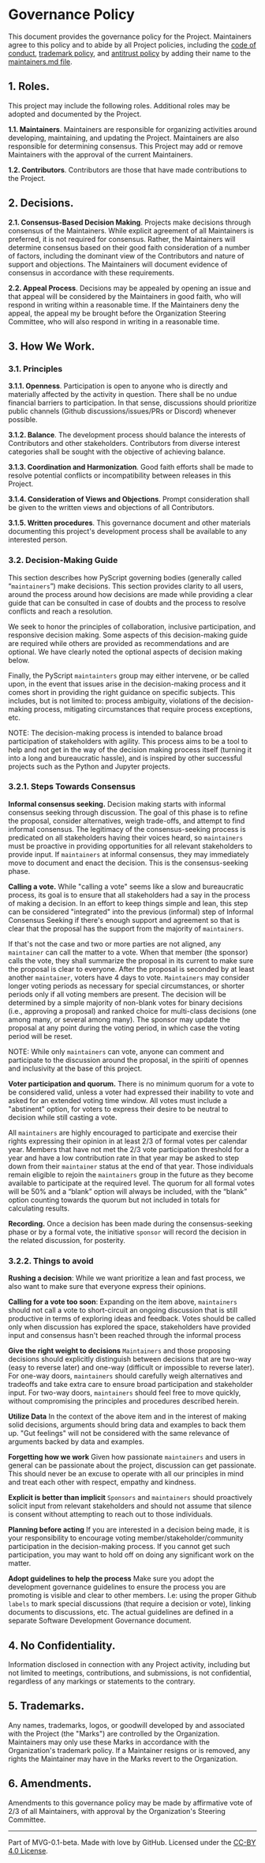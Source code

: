 # Governance Policy

This document provides the governance policy for the Project. Maintainers agree to this policy and to abide by all Project policies, including the [code of conduct](https://github.com/pyscript/governance/blob/main/CODE-OF-CONDUCT.md), [trademark policy](https://github.com/pyscript/governance/blob/main/TRADEMARKS.md), and [antitrust policy](https://github.com/pyscript/governance/blob/main/ANTITRUST.md) by adding their name to the [maintainers.md file](https://github.com/pyscript/pyscript/blob/main/MAINTAINERS.md).

## 1. Roles.

This project may include the following roles. Additional roles may be adopted and documented by the Project.

**1.1. Maintainers**. Maintainers are responsible for organizing activities around developing, maintaining, and updating the Project. Maintainers are also responsible for determining consensus. This Project may add or remove Maintainers with the approval of the current Maintainers.

**1.2. Contributors**. Contributors are those that have made contributions to the Project.

## 2. Decisions.

**2.1. Consensus-Based Decision Making**. Projects make decisions through consensus of the Maintainers. While explicit agreement of all Maintainers is preferred, it is not required for consensus. Rather, the Maintainers will determine consensus based on their good faith consideration of a number of factors, including the dominant view of the Contributors and nature of support and objections. The Maintainers will document evidence of consensus in accordance with these requirements.

**2.2. Appeal Process**. Decisions may be appealed by opening an issue and that appeal will be considered by the Maintainers in good faith, who will respond in writing within a reasonable time. If the Maintainers deny the appeal, the appeal my be brought before the Organization Steering Committee, who will also respond in writing in a reasonable time.

## 3. How We Work.

### 3.1. Principles

**3.1.1. Openness**. Participation is open to anyone who is directly and materially affected by the activity in question. There shall be no undue financial barriers to participation. In that sense, discussions should prioritize public channels (Github discussions/issues/PRs or Discord) whenever possible.

**3.1.2. Balance**. The development process should balance the interests of Contributors and other stakeholders. Contributors from diverse interest categories shall be sought with the objective of achieving balance.

**3.1.3. Coordination and Harmonization**. Good faith efforts shall be made to resolve potential conflicts or incompatibility between releases in this Project.

**3.1.4. Consideration of Views and Objections**. Prompt consideration shall be given to the written views and objections of all Contributors.

**3.1.5. Written procedures**. This governance document and other materials documenting this project's development process shall be available to any interested person.

### 3.2. Decision-Making Guide

This section describes how PyScript governing bodies (generally called “`maintainers`”) make decisions. This section provides clarity to all users, around the process around how decisions are made while providing a clear guide that can be consulted in case of doubts and the process to resolve conflicts and reach a resolution.

We seek to honor the principles of collaboration, inclusive participation, and responsive decision making. Some aspects of this decision-making guide are required while others are provided as recommendations and are optional. We have clearly noted the optional aspects of decision making below.

Finally, the PyScript `maintainters` group may either intervene, or be called upon, in the event that issues arise in the decision-making process and it comes short in providing the right guidance on specific subjects. This includes, but is not limited to: process ambiguity, violations of the decision-making process, mitigating circumstances that require process exceptions, etc.

NOTE: The decision-making process is intended to balance broad participation of stakeholders with agility. This process aims to be a tool to help and not get in the way of the decision making process itself (turning it into a long and bureaucratic hassle), and is inspired by other successful projects such as the Python and Jupyter projects.

### 3.2.1. Steps Towards Consensus

**Informal consensus seeking.** Decision making starts with informal consensus seeking through discussion. The goal of this phase is to refine the proposal, consider alternatives, weigh trade-offs, and attempt to find informal consensus. The legitimacy of the consensus-seeking process is predicated on all stakeholders having their voices heard, so `maintainers` must be proactive in providing opportunities for all relevant stakeholders to provide input. If `maintainers` at informal consensus, they may immediately move to document and enact the decision. This is the consensus-seeking phase.

**Calling a vote.** While "calling a vote" seems like a slow and bureaucratic process, its goal is to ensure that all stakeholders had a say in the process of making a decision. In an effort to keep things simple and lean, this step can be considered "integrated" into the previous (informal) step of Informal Consensus Seeking if there's enough support and agreement so that is clear that the proposal has the support from the majority of `maintainers`.

If that's not the case and two or more parties are not aligned, any `maintainer` can call the matter to a vote. When that member (the sponsor) calls the vote, they shall summarize the proposal in its current to make sure the proposal is clear to everyone. After the proposal is seconded by at least another `maintainer`, voters have 4 days to vote. `Maintainers` may consider longer voting periods as necessary for special circumstances, or shorter periods only if all voting members are present. The decision will be determined by a simple majority of non-blank votes for binary decisions (i.e., approving a proposal) and ranked choice for multi-class decisions (one among many, or several among many). The sponsor may update the proposal at any point during the voting period, in which case the voting period will be reset.

NOTE: While only `maintainers` can vote, anyone can comment and participate to the discussion around the proposal, in the spiriti of opennes and inclusivity at the base of this project.

**Voter participation and quorum.** There is no minimum quorum for a vote to be considered valid, unless a voter had expressed their inability to vote and asked for an extended voting time window. All votes must include a "abstinent" option, for voters to express their desire to be neutral to decision while still casting a vote.

All `maintainers` are highly encouraged to participate and exercise their rights expressing their opinion in at least 2/3 of formal votes per calendar year. Members that have not met the 2/3 vote participation threshold for a year and have a low contribution rate in that year may be asked to step down from their `maintainer` status at the end of that year. Those individuals remain eligible to rejoin the `maintainers` group in the future as they become available to participate at the required level. The quorum for all formal votes will be 50% and a “blank” option will always be included, with the “blank” option counting towards the quorum but not included in totals for calculating results.

**Recording.** Once a decision has been made during the consensus-seeking phase or by a formal vote, the initiative `sponsor` will record the decision in the related discussion, for posterity.

### 3.2.2. Things to avoid

**Rushing a decision**: While we want prioritize a lean and fast process, we also want to make sure that everyone express their opinions.

**Calling for a vote too soon**: Expanding on the item above, `maintainers` should not call a vote to short-circuit an ongoing discussion that is still productive in terms of exploring ideas and feedback. Votes should be called only when discussion has explored the space, stakeholders have provided input and consensus hasn't been reached through the informal process

**Give the right weight to decisions** `Maintainers` and those proposing decisions should explicitly distinguish between decisions that are two-way (easy to reverse later) and one-way (difficult or impossible to reverse later). For one-way doors, `maintainers` should carefully weigh alternatives and tradeoffs and take extra care to ensure broad participation and stakeholder input. For two-way doors, `maintainers` should feel free to move quickly, without compromising the principles and procedures described herein.

**Utilize Data** In the context of the above item and in the interest of making solid decisions, arguments should bring data and examples to back them up. "Gut feelings" will not be considered with the same relevance of arguments backed by data and examples.

**Forgetting how we work** Given how passionate `maintainers` and users in general can be passionate about the project, discussion can get passionate. This should never be an excuse to operate with all our principles in mind and treat each other with respect, empathy and kindness.

**Explicit is better than implicit** `Sponsors` and `maintainers` should proactively solicit input from relevant stakeholders and should not assume that silence is consent without attempting to reach out to those individuals.

**Planning before acting** If you are interested in a decision being made, it is your responsibility to encourage voting member/stakeholder/community participation in the decision-making process. If you cannot get such participation, you may want to hold off on doing any significant work on the matter.

**Adopt guidelines to help the process** Make sure you adopt the development governance guidelines to ensure the process you are promoting is visible and clear to other members. I.e: using the proper Github `labels` to mark special discussions (that require a decision or vote), linking documents to discussions, etc. The actual guidelines are defined in a separate Software Development Governance document.

## 4. No Confidentiality.

Information disclosed in connection with any Project activity, including but not limited to meetings, contributions, and submissions, is not confidential, regardless of any markings or statements to the contrary.

## 5. Trademarks.

Any names, trademarks, logos, or goodwill developed by and associated with the Project (the "Marks") are controlled by the Organization. Maintainers may only use these Marks in accordance with the Organization's trademark policy. If a Maintainer resigns or is removed, any rights the Maintainer may have in the Marks revert to the Organization.

## 6. Amendments.

Amendments to this governance policy may be made by affirmative vote of 2/3 of all Maintainers, with approval by the Organization's Steering Committee.

---

Part of MVG-0.1-beta.
Made with love by GitHub. Licensed under the [CC-BY 4.0 License](https://creativecommons.org/licenses/by-sa/4.0/).
